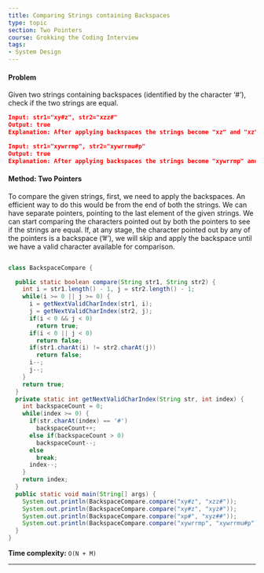 ```yaml
---
title: Comparing Strings containing Backspaces
type: topic
section: Two Pointers
course: Grokking the Coding Interview
tags:
- System Design
---
```

#### Problem
Given two strings containing backspaces (identified by the character ‘#’), check if the two strings are equal.
```json
Input: str1="xy#z", str2="xzz#"
Output: true
Explanation: After applying backspaces the strings become "xz" and "xz" respectively.

Input: str1="xywrrmp", str2="xywrrmu#p"
Output: true
Explanation: After applying backspaces the strings become "xywrrmp" and "xywrrmp" respectively.
```

#### Method: Two Pointers
To compare the given strings, first, we need to apply the backspaces. An efficient way to do this would be from the end of both the strings. We can have separate pointers, pointing to the last element of the given strings. We can start comparing the characters pointed out by both the pointers to see if the strings are equal. If, at any stage, the character pointed out by any of the pointers is a backspace (’#’), we will skip and apply the backspace until we have a valid character available for comparison.
```java

class BackspaceCompare {

  public static boolean compare(String str1, String str2) {
    int i = str1.length() - 1, j = str2.length() - 1;
    while(i >= 0 || j >= 0) {
      i = getNextValidCharIndex(str1, i);
      j = getNextValidCharIndex(str2, j);
      if(i < 0 && j < 0)
        return true;
      if(i < 0 || j < 0)
        return false;
      if(str1.charAt(i) != str2.charAt(j))
        return false;
      i--;
      j--;
    }
    return true;
  }
  private static int getNextValidCharIndex(String str, int index) {
    int backspaceCount = 0;
    while(index >= 0) {
      if(str.charAt(index) == '#')
        backspaceCount++;
      else if(backspaceCount > 0)
        backspaceCount--;
      else
        break;
      index--;
    }
    return index;
  }
  public static void main(String[] args) {
    System.out.println(BackspaceCompare.compare("xy#z", "xzz#"));
    System.out.println(BackspaceCompare.compare("xy#z", "xyz#"));
    System.out.println(BackspaceCompare.compare("xp#", "xyz##"));    
    System.out.println(BackspaceCompare.compare("xywrrmp", "xywrrmu#p"));
  }
}
```
**Time complexity:** `O(N + M)`


---